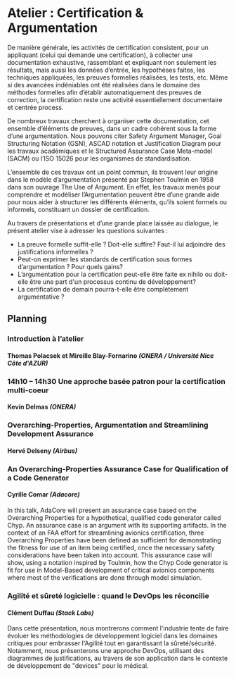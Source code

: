 # Atelier : Certification &amp; Argumentation

De manière générale, les activités de certification consistent, pour un appliquant (celui qui demande une certification), à collecter une documentation exhaustive, rassemblant et expliquant non seulement les résultats, mais aussi les données d’entrée, les hypothèses faites, les techniques appliquées, les preuves formelles réalisées, les tests, etc. Même si des avancées indéniables ont été réalisées dans le domaine des méthodes formelles afin d’établir automatiquement des preuves de correction, la certification reste une activité essentiellement documentaire et centrée process.

De nombreux travaux cherchent à organiser cette documentation, cet ensemble d’éléments de preuves, dans un cadre cohérent sous la forme d’une argumentation. Nous pouvons citer Safety Argument Manager, Goal Structuring Notation (GSN), ASCAD notation et Justification Diagram pour les travaux académiques et le Structured Assurance Case Meta-model (SACM) ou l’ISO 15026 pour les organismes de standardisation.

L’ensemble de ces travaux ont un point commun, ils trouvent leur origine dans le modèle d’argumentation présenté par Stephen Toulmin en 1958 dans son ouvrage The Use of Argument. En effet, les travaux menés pour comprendre et modéliser l’Argumentation peuvent être d’une grande aide pour nous aider à structurer les différents éléments, qu’ils soient formels ou informels, constituant un dossier de certification.

Au travers de présentations et d’une grande place laissée au dialogue, le présent atelier vise à adresser les questions suivantes :
- La preuve formelle suffit-elle ? Doit-elle suffire? Faut-il lui adjoindre des justifications informelles ?
- Peut-on exprimer les standards de certification sous formes d’argumentation ? Pour quels gains?
- L’argumentation pour la certification peut-elle être faite ex nihilo ou doit-elle être une part d'un processus continu de développement?
- La certification de demain pourra-t-elle être complètement argumentative ?


## Planning
### Introduction à l’atelier
#### Thomas Polacsek et Mireille Blay-Fornarino *(ONERA / Université Nice Côte d'AZUR)*

### 14h10 – 14h30 Une approche basée patron pour la certification multi-coeur
#### Kevin Delmas *(ONERA)*


###  Overarching-Properties, Argumentation and Streamlining Development Assurance
#### Hervé Delseny *(Airbus)*


### An Overarching-Properties Assurance Case for Qualification of a Code Generator 
#### Cyrille Comar *(Adacore)*

In this talk, AdaCore will present an assurance case based on the Overarching Properties for a hypothetical, qualified code generator called Chyp. An assurance case is an argument with its supporting artifacts. In the context of an FAA effort for streamlining avionics certification, three Overarching Properties have been defined as sufficient for demonstrating the fitness for use of an item being certified, once the necessary safety considerations have been taken into account. This assurance case will show, using a notation inspired by Toulmin, how the Chyp Code generator is fit for use in Model-Based development of critical avionics components where most of the verifications are done through model simulation.


### Agilité et sûreté logicielle : quand le DevOps les réconcilie
#### Clément Duffau *(Stack Labs)*

Dans cette présentation,  nous montrerons comment l'industrie tente de faire évoluer les méthodologies de développement logiciel dans les domaines critiques pour embrasser l'Agilité tout en garantissant la sûreté/sécurité. Notamment, nous présenterons une approche DevOps, utilisant des diagrammes de justifications, au travers de son application dans le contexte de développement de "devices" pour le médical.
